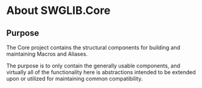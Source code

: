 # About SWGLIB.Core

## Purpose

The Core project contains the structural components for building and maintaining Macros and Aliases.

The purpose is to only contain the generally usable components, and virtually all of the functionality here is abstractions intended to be extended upon or utilized for maintaining common compatibility.